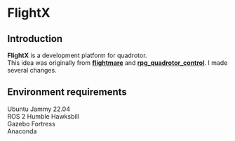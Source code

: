 # FlightX

## Introduction
**FlightX** is a development platform for quadrotor.  
This idea was originally from **[flightmare](https://github.com/uzh-rpg/flightmare)** and **[rpg_quadrotor_control](https://github.com/uzh-rpg/rpg_quadrotor_control)**. I made several changes.

## Environment requirements
Ubuntu Jammy 22.04  
ROS 2 Humble Hawksbill  
Gazebo Fortress  
Anaconda
